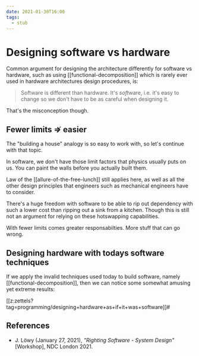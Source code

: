 ```yaml
---
date: 2021-01-30T16:00
tags:
  - stub
---
```


# Designing software vs hardware

Common argument for designing the architecture differently for software vs
hardware, such as using [[functional-decomposition]] which is rarely ever used
in hardware architectures design procedures, is:

> Software is different than hardware. It's *soft*ware, i.e. it's easy to change
> so we don't have to be as careful when designing it.

That's the misconception though.

## Fewer limits $\nRightarrow$ easier

The "building a house" analogy is so easy to work with, so let's continue with
that topic.

In software, we don't have those limit factors that physics usually puts on us.
You can paint the walls before you actually built them.

Law of the [[allure-of-the-free-lunch]] still applies here, as well as all the
other design principles that engineers such as mechanical engineers have to
consider.

There's a huge freedom with software to be able to rip out dependency with such
a lower cost than ripping out a sink from a kitchen. Though this is still not
an argument for relying on these hotswapping capabilities.

With fewer limits comes greater responsabilties. More stuff that can go wrong.

## Designing hardware with todays software techniques

If we apply the invalid techniques used today to build software,
namely [[functional-decomposition]], then we can notice some somewhat amusing
yet extreme results:

[[z:zettels?tag=programming/designing+hardware+as+if+it+was+software]]#

## References

- J. Löwy (January 27, 2021), *"Righting Software - System Design"* [Workshop],
  NDC London 2021.
